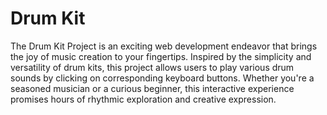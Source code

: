 # Drum Kit
 The Drum Kit Project is an exciting web development endeavor that brings the joy of music creation to your fingertips. Inspired by the simplicity and versatility of drum kits, this project allows users to play various drum sounds by clicking on corresponding keyboard buttons. Whether you're a seasoned musician or a curious beginner, this interactive experience promises hours of rhythmic exploration and creative expression.
